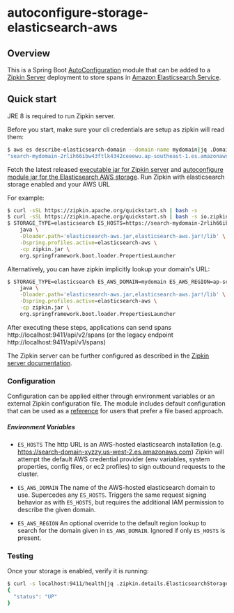 # autoconfigure-storage-elasticsearch-aws

## Overview

This is a Spring Boot [AutoConfiguration](http://docs.spring.io/spring-boot/docs/current/reference/html/using-boot-auto-configuration.html)
module that can be added to a [Zipkin Server](https://github.com/openzipkin/zipkin/tree/master/zipkin-server) 
deployment to store spans in [Amazon Elasticsearch Service](https://aws.amazon.com/elasticsearch-service/).

## Quick start

JRE 8 is required to run Zipkin server.

Before you start, make sure your cli credentials are setup as zipkin
will read them:
```bash
$ aws es describe-elasticsearch-domain --domain-name mydomain|jq .DomainStatus.Endpoint
"search-mydomain-2rlih66ibw43ftlk4342ceeewu.ap-southeast-1.es.amazonaws.com"
```

Fetch the latest released
[executable jar for Zipkin server](https://search.maven.org/remote_content?g=org.apache.zipkin&a=zipkin-server&v=LATEST&c=exec)
and
[autoconfigure module jar for the Elasticsearch AWS storage](https://search.maven.org/remote_content?g=io.zipkin.aws&a=zipkin-autoconfigure-storage-elasticsearch-aws&v=LATEST&c=module).
Run Zipkin with elasticsearch storage enabled and your AWS URL

For example:

```bash
$ curl -sSL https://zipkin.apache.org/quickstart.sh | bash -s
$ curl -sSL https://zipkin.apache.org/quickstart.sh | bash -s io.zipkin.aws:zipkin-autoconfigure-storage-elasticsearch-aws:LATEST:module elasticsearch-aws.jar
$ STORAGE_TYPE=elasticsearch ES_HOSTS=https://search-mydomain-2rlih66ibw43ftlk4342ceeewu.ap-southeast-1.es.amazonaws.com \
    java \
    -Dloader.path='elasticsearch-aws.jar,elasticsearch-aws.jar!/lib' \
    -Dspring.profiles.active=elasticsearch-aws \
    -cp zipkin.jar \
    org.springframework.boot.loader.PropertiesLauncher
```

Alternatively, you can have zipkin implicitly lookup your domain's URL:
```bash
$ STORAGE_TYPE=elasticsearch ES_AWS_DOMAIN=mydomain ES_AWS_REGION=ap-southeast-1 \
    java \
    -Dloader.path='elasticsearch-aws.jar,elasticsearch-aws.jar!/lib' \
    -Dspring.profiles.active=elasticsearch-aws \
    -cp zipkin.jar \
    org.springframework.boot.loader.PropertiesLauncher
```


After executing these steps, applications can send spans
http://localhost:9411/api/v2/spans (or the legacy endpoint http://localhost:9411/api/v1/spans)

The Zipkin server can be further configured as described in the
[Zipkin server documentation](https://github.com/openzipkin/zipkin/blob/master/zipkin-server/README.md).

### Configuration

Configuration can be applied either through environment variables or an
external Zipkin configuration file.  The module includes default
configuration that can be used as a [reference](https://github.com/openzipkin/zipkin-aws/tree/master/autoconfigure/storage-elasticsearch-aws/src/main/resources/zipkin-server-elasticsearch-aws.yml) for users that prefer a
file based approach.

##### Environment Variables

- `ES_HOSTS` The http URL is an AWS-hosted elasticsearch installation
             (e.g. https://search-domain-xyzzy.us-west-2.es.amazonaws.com)
             Zipkin will attempt the default AWS credential provider
             (env variables, system properties, config files, or ec2
             profiles) to sign outbound requests to the cluster.

- `ES_AWS_DOMAIN` The name of the AWS-hosted elasticsearch domain to use.
                  Supercedes any `ES_HOSTS`. Triggers the same request
                  signing behavior as with `ES_HOSTS`, but requires the
                  additional IAM permission to describe the given domain.
- `ES_AWS_REGION` An optional override to the default region lookup to
                  search for the domain given in `ES_AWS_DOMAIN`.
                  Ignored if only `ES_HOSTS` is present.

### Testing

Once your storage is enabled, verify it is running:
```bash
$ curl -s localhost:9411/health|jq .zipkin.details.ElasticsearchStorage
{
  "status": "UP"
}
```

